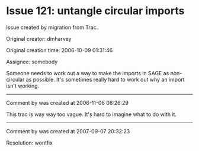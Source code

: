 # Issue 121: untangle circular imports

Issue created by migration from Trac.

Original creator: dmharvey

Original creation time: 2006-10-09 01:31:46

Assignee: somebody

Someone needs to work out a way to make the imports in SAGE as non-circular as possible. It's sometimes really hard to work out why an import isn't working.



---

Comment by was created at 2006-11-06 08:26:29

This trac is way way too vague.  It's hard to imagine what to do with it.


---

Comment by was created at 2007-09-07 20:32:23

Resolution: wontfix
